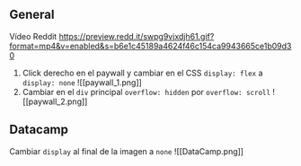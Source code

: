 ## General
Vídeo Reddit https://preview.redd.it/swpg9vjxdjh61.gif?format=mp4&v=enabled&s=b6e1c45189a4624f46c154ca9943665ce1b09d30

1. Click derecho en el paywall y cambiar  en el CSS ``display: flex``  a ``display: none``
![[paywall_1.png]]
2. Cambiar en el ``div`` principal ``overflow: hidden`` por ``overflow: scroll``
![[paywall_2.png]]

## Datacamp

Cambiar ``display`` al final de la imagen a ``none``
![[DataCamp.png]]
